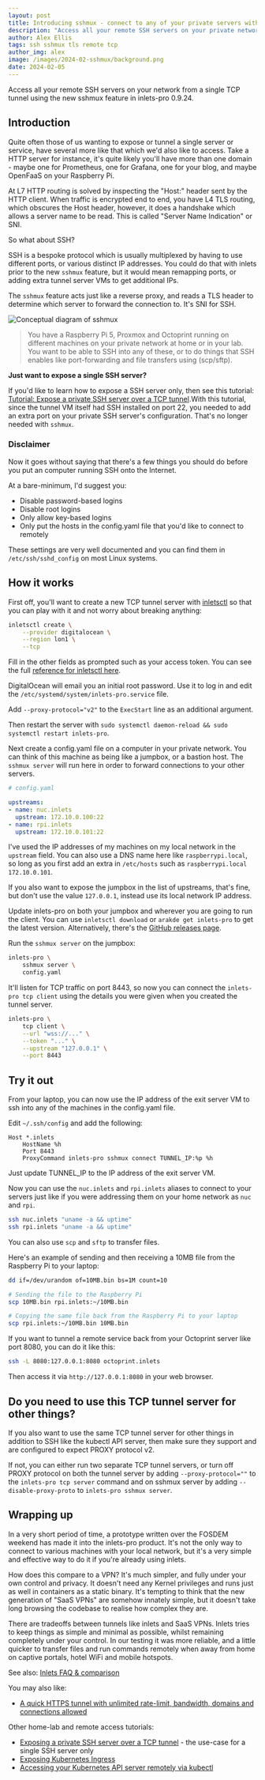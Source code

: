 ```yaml
---
layout: post
title: Introducing sshmux - connect to any of your private servers with a single tunnel VM
description: "Access all your remote SSH servers on your private network from a single TCP tunnel using the new sshmux feature."
author: Alex Ellis
tags: ssh sshmux tls remote tcp
author_img: alex
image: /images/2024-02-sshmux/background.png
date: 2024-02-05
---
```


Access all your remote SSH servers on your network from a single TCP tunnel using the new sshmux feature in inlets-pro 0.9.24.

## Introduction

Quite often those of us wanting to expose or tunnel a single server or service, have several more like that which we'd also like to access. Take a HTTP server for instance, it's quite likely you'll have more than one domain - maybe one for Prometheus, one for Grafana, one for your blog, and maybe OpenFaaS on your Raspberry Pi.

At L7 HTTP routing is solved by inspecting the "Host:" header sent by the HTTP client. When traffic is encrypted end to end, you have L4 TLS routing, which obscures the Host header, however, it does a handshake which allows a server name to be read. This is called "Server Name Indication" or SNI.

So what about SSH?

SSH is a bespoke protocol which is usually multiplexed by having to use different ports, or various distinct IP addresses. You could do that with inlets prior to the new `sshmux` feature, but it would mean remapping ports, or adding extra tunnel server VMs to get additional IPs.

The `sshmux` feature acts just like a reverse proxy, and reads a TLS header to determine which server to forward the connection to. It's SNI for SSH.

![Conceptual diagram of sshmux](/images/2024-02-sshmux/conceptual.png)

> You have a Raspberry Pi 5, Proxmox and Octoprint running on different machines on your private network at home or in your lab. You want to be able to SSH into any of these, or to do things that SSH enables like port-forwarding and file transfers using (scp/sftp).

**Just want to expose a single SSH server?**

If you'd like to learn how to expose a SSH server only, then see this tutorial: [Tutorial: Expose a private SSH server over a TCP tunnel](https://docs.inlets.dev/tutorial/ssh-tcp-tunnel/).With this tutorial, since the tunnel VM itself had SSH installed on port 22, you needed to add an extra port on your private SSH server's configuration. That's no longer needed with `sshmux`.

### Disclaimer

Now it goes without saying that there's a few things you should do before you put an computer running SSH onto the Internet.

At a bare-minimum, I'd suggest you:

* Disable password-based logins
* Disable root logins
* Only allow key-based logins
* Only put the hosts in the config.yaml file that you'd like to connect to remotely

These settings are very well documented and you can find them in `/etc/ssh/sshd_config` on most Linux systems.

## How it works

First off, you'll want to create a new TCP tunnel server with [inletsctl](https://docs.inlets.dev/reference/inletsctl/) so that you can play with it and not worry about breaking anything:

```bash
inletsctl create \
    --provider digitalocean \
    --region lon1 \
    --tcp
```

Fill in the other fields as prompted such as your access token. You can see the full [reference for inletsctl here](https://docs.inlets.dev/reference/inletsctl/).

DigitalOcean will email you an initial root password. Use it to log in and edit the `/etc/systemd/system/inlets-pro.service` file.

Add `--proxy-protocol="v2"` to the `ExecStart` line as an additional argument.

Then restart the server with `sudo systemctl daemon-reload && sudo systemctl restart inlets-pro`.

Next create a config.yaml file on a computer in your private network. You can think of this machine as being like a jumpbox, or a bastion host. The `sshmux server` will run here in order to forward connections to your other servers.

```yaml
# config.yaml

upstreams:
- name: nuc.inlets
  upstream: 172.10.0.100:22
- name: rpi.inlets
  upstream: 172.10.0.101:22
```

I've used the IP addresses of my machines on my local network in the `upstream` field. You can also use a DNS name here like `raspberrypi.local`, so long as you first add an extra in `/etc/hosts` such as `raspberrypi.local  172.10.0.101`.

If you also want to expose the jumpbox in the list of upstreams, that's fine, but don't use the value `127.0.0.1`, instead use its local network IP address.

Update inlets-pro on both your jumpbox and wherever you are going to run the client. You can use `inletsctl download` or `arakde get inlets-pro` to get the latest version. Alternatively, there's the [GitHub releases page](https://github.com/inlets/inlets-pro/releases).

Run the `sshmux server` on the jumpbox:

```bash
inlets-pro \
    sshmux server \
    config.yaml
```

It'll listen for TCP traffic on port 8443, so now you can connect the `inlets-pro tcp client` using the details you were given when you created the tunnel server.

```bash
inlets-pro \
    tcp client \
    --url "wss://..." \
    --token "..." \
    --upstream "127.0.0.1" \
    --port 8443
```

## Try it out

From your laptop, you can now use the IP address of the exit server VM to ssh into any of the machines in the config.yaml file.

Edit `~/.ssh/config` and add the following:

```
Host *.inlets
    HostName %h
    Port 8443
    ProxyCommand inlets-pro sshmux connect TUNNEL_IP:%p %h
```

Just update TUNNEL_IP to the IP address of the exit server VM.

Now you can use the `nuc.inlets` and `rpi.inlets` aliases to connect to your servers just like if you were addressing them on your home network as `nuc` and `rpi`.

```bash
ssh nuc.inlets "uname -a && uptime"
ssh rpi.inlets "uname -a && uptime"
```

You can also use `scp` and `sftp` to transfer files.

Here's an example of sending and then receiving a 10MB file from the Raspberry Pi to your laptop:

```bash
dd if=/dev/urandom of=10MB.bin bs=1M count=10

# Sending the file to the Raspberry Pi
scp 10MB.bin rpi.inlets:~/10MB.bin

# Copying the same file back from the Raspberry Pi to your laptop
scp rpi.inlets:~/10MB.bin 10MB.bin
```

If you want to tunnel a remote service back from your Octoprint server like port 8080, you can do it like this:

```bash
ssh -L 8080:127.0.0.1:8080 octoprint.inlets
```

Then access it via `http://127.0.0.1:8080` in your web browser.

## Do you need to use this TCP tunnel server for other things?

If you also want to use the same TCP tunnel server for other things in addition to SSH like the kubectl API server, then make sure they support and are configured to expect PROXY protocol v2.

If not, you can either run two separate TCP tunnel servers, or turn off PROXY protocol on both the tunnel server by adding `--proxy-protocol=""` to the `inlets-pro tcp server` command and on sshmux server by adding `--disable-proxy-proto` to `inlets-pro sshmux server`.

## Wrapping up

In a very short period of time, a prototype written over the FOSDEM weekend has made it into the inlets-pro product. It's not the only way to connect to various machines with your local network, but it's a very simple and effective way to do it if you're already using inlets.

How does this compare to a VPN? It's much simpler, and fully under your own control and privacy. It doesn't need any Kernel privileges and runs just as well in containers as a static binary. It's tempting to think that the new generation of "SaaS VPNs" are somehow innately simple, but it doesn't take long browsing the codebase to realise how complex they are. 

There are tradeoffs between tunnels like inlets and SaaS VPNs. Inlets tries to keep things as simple and minimal as possible, whilst remaining completely under your control. In our testing it was more reliable, and a little quicker to transfer files and run commands remotely when away from home on captive portals, hotel WiFi and mobile hotspots.

See also: [Inlets FAQ & comparison](https://docs.inlets.dev/reference/faq/)

You may also like:

* [A quick HTTPS tunnel with unlimited rate-limit, bandwidth, domains and connections allowed](https://docs.inlets.dev/tutorial/automated-http-server/)

Other home-lab and remote access tutorials:

* [Exposing a private SSH server over a TCP tunnel](https://docs.inlets.dev/tutorial/ssh-tcp-tunnel/) - the use-case for a single SSH server only
* [Exposing Kubernetes Ingress](https://docs.inlets.dev/tutorial/kubernetes-ingress/)
* [Accessing your Kubernetes API server remotely via kubectl](https://docs.inlets.dev/tutorial/kubernetes-api-server/)
